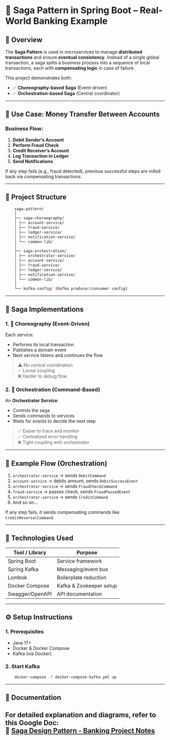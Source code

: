 # 🔄 Saga Pattern in Spring Boot – Real-World Banking Example

## 📘 Overview

The **Saga Pattern** is used in microservices to manage **distributed transactions** and ensure **eventual consistency**. Instead of a
single global transaction, a saga splits a business process into a sequence of local transactions, each with **compensating logic** in case
of failure.

This project demonstrates both:

- ✅ **Choreography-based Saga** (Event-driven)
- ✅ **Orchestration-based Saga** (Central coordinator)

---

## 🏦 Use Case: Money Transfer Between Accounts

### Business Flow:

1. **Debit Sender’s Account**
2. **Perform Fraud Check**
3. **Credit Receiver’s Account**
4. **Log Transaction in Ledger**
5. **Send Notifications**

If any step fails (e.g., fraud detected), previous successful steps are rolled back via compensating transactions.

---

## 🧩 Project Structure

```bash
    saga-pattern/
    │
    ├── saga-choreography/
    │ ├── account-service/
    │ ├── fraud-service/
    │ ├── ledger-service/
    │ ├── notification-service/
    │ └── common-lib/
    │
    ├── saga-orchestration/
    │ ├── orchestrator-service/
    │ ├── account-service/
    │ ├── fraud-service/
    │ ├── ledger-service/
    │ ├── notification-service/
    │ └── common-lib/
    │
    └── kafka-config/ (Kafka producer/consumer config)
```

---

## 🎯 Saga Implementations

### 1. 🧵 Choreography (Event-Driven)

Each service:

- Performs its local transaction
- Publishes a domain event
- Next service listens and continues the flow

> ⚠️ No central coordination  
> ✅ Loose coupling  
> ❌ Harder to debug flow

### 2. 🎯 Orchestration (Command-Based)

An **Orchestrator Service**:

- Controls the saga
- Sends commands to services
- Waits for events to decide the next step

> ✅ Easier to trace and monitor  
> ✅ Centralized error handling  
> ❌ Tight coupling with orchestrator

---

## 🔄 Example Flow (Orchestration)

1. `orchestrator-service` → sends `DebitCommand`
2. `account-service` → debits amount, sends `DebitSuccessEvent`
3. `orchestrator-service` → sends `FraudCheckCommand`
4. `fraud-service` → passes check, sends `FraudPassedEvent`
5. `orchestrator-service` → sends `CreditCommand`
6. And so on...

If any step fails, it sends compensating commands like `CreditReversalCommand`.

---

## 🚀 Technologies Used

| Tool / Library  | Purpose                 |
|-----------------|-------------------------|
| Spring Boot     | Service framework       |
| Spring Kafka    | Messaging/event bus     |
| Lombok          | Boilerplate reduction   |
| Docker Compose  | Kafka & Zookeeper setup |
| Swagger/OpenAPI | API documentation       |

---

## ⚙️ Setup Instructions

### 1. Prerequisites

- Java 17+
- Docker & Docker Compose
- Kafka (via Docker)

### 2. Start Kafka

```bash
    docker-compose -f docker-compose-kafka.yml up
```

---

## 📄 Documentation

For detailed explanation and diagrams, refer to this Google Doc:  
🔗 [Saga Design Pattern - Banking Project Notes](https://docs.google.com/document/d/1ga0ufnN0_Q2yqzQB_WPuNcIQ9Cj-DXamKv2B-XVGey4/edit?tab=t.c0xc69wbfps5#heading=h.tvm5eeafa2e3)
---